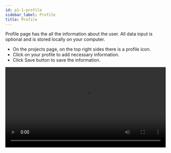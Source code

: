 ```yaml
---
id: p1-1-profile
sidebar_label: Profile
title: Profile
---
```


Profile page has the all the information about the user. All data input is optional and is stored locally on your computer.

- On the projects page, on the top right sides there is a profile icon.
- Click on your profile to add necessary information.
- Click Save button to save the information.



<video controls src="/assets/profile.mov" width="100%" type="video/mov">